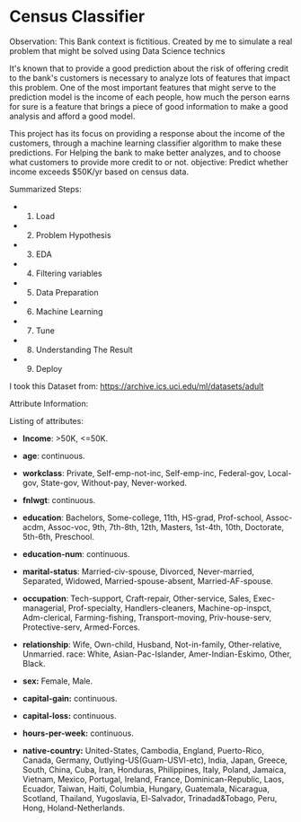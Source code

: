 # Census Classifier

Observation: This Bank context is fictitious. Created by me to simulate a real problem that might be solved using Data Science technics

It's known that to provide a good prediction about the risk of offering credit to the bank's customers is necessary to analyze lots of features that impact this problem. One of the most important features that might serve to the prediction model is the income of each people, how much the person earns for sure is a feature that brings a piece of good information to make a good analysis and afford a good model.

This project has its focus on providing a response about the income of the customers,  through a machine learning classifier algorithm to make these predictions. For Helping the bank to make better analyzes, and to choose what customers to provide more credit to or not. 
objective: Predict whether income exceeds $50K/yr based on census data.

Summarized Steps:

- 1. Load
- 2. Problem Hypothesis
- 3. EDA
- 4. Filtering variables
- 5. Data Preparation
- 6. Machine Learning
- 7. Tune
- 8. Understanding The Result
- 9. Deploy

I took this Dataset from: https://archive.ics.uci.edu/ml/datasets/adult

Attribute Information:

Listing of attributes:

- **Income**: >50K, <=50K.

- **age**: continuous.
- **workclass**: Private, Self-emp-not-inc, Self-emp-inc, Federal-gov, Local-gov, State-gov, Without-pay, Never-worked.
- **fnlwgt**: continuous.
- **education**: Bachelors, Some-college, 11th, HS-grad, Prof-school, Assoc-acdm, Assoc-voc, 9th, 7th-8th, 12th, Masters, 1st-4th, 10th, Doctorate, 5th-6th, Preschool.
- **education-num**: continuous.
- **marital-status**: Married-civ-spouse, Divorced, Never-married, Separated, Widowed, Married-spouse-absent, Married-AF-spouse.
- **occupation**: Tech-support, Craft-repair, Other-service, Sales, Exec-managerial, Prof-specialty, Handlers-cleaners, Machine-op-inspct, Adm-clerical, Farming-fishing, Transport-moving, Priv-house-serv, Protective-serv, Armed-Forces.
- **relationship**: Wife, Own-child, Husband, Not-in-family, Other-relative, Unmarried.
race: White, Asian-Pac-Islander, Amer-Indian-Eskimo, Other, Black.
- **sex:** Female, Male.
- **capital-gain:** continuous.
- **capital-loss:** continuous.
- **hours-per-week:** continuous.
- **native-country:** United-States, Cambodia, England, Puerto-Rico, Canada, Germany, Outlying-US(Guam-USVI-etc), India, Japan, Greece, South, China, Cuba, Iran, Honduras, Philippines, Italy, Poland, Jamaica, Vietnam, Mexico, Portugal, Ireland, France, Dominican-Republic, Laos, Ecuador, Taiwan, Haiti, Columbia, Hungary, Guatemala, Nicaragua, Scotland, Thailand, Yugoslavia, El-Salvador, Trinadad&Tobago, Peru, Hong, Holand-Netherlands.
